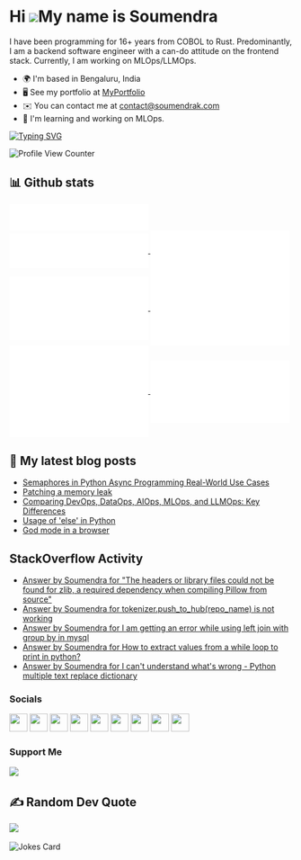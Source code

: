 Hi ![](https://user-images.githubusercontent.com/18350557/176309783-0785949b-9127-417c-8b55-ab5a4333674e.gif)My name is Soumendra
=================================================================================================================================


I have been programming for 16+ years from COBOL to Rust. Predominantly, I am a backend software engineer with a can-do attitude on the frontend stack. Currently, I am working on MLOps/LLMOps.

*   🌍  I'm based in Bengaluru, India
*   🖥️  See my portfolio at [MyPortfolio](http://www.soumendrak.com)
*   ✉️  You can contact me at [contact@soumendrak.com](mailto:contact@soumendrak.com)
*   🧠  I'm learning and working on MLOps.

[![Typing SVG](https://readme-typing-svg.herokuapp.com?font=Fira+Code&pause=1000&random=false&width=435&lines=Lead+MLOps+Engineer;Lead+Backend+Engineer;Jr.+Frontend+Developer;Technical+Leader;Open+Source+Committer;M.Tech+in+Data+Science;AWS+ML+Specialty+certified;YouTuber;Volunteer)](https://git.io/typing-svg)

![Profile View Counter](https://komarev.com/ghpvc/?username=soumendrak)

## 📊 Github stats

<a href="https://github.com/soumendrak">
  <img align="center" width="49%" src="./header.svg" />
</a>
<br/>
<a href="https://github.com/soumendrak">
  <img align="center" width="49%" src="./repositories.svg" />
</a>
<a href="https://github.com/soumendrak">
  <img align="center" width="49%" src="./acti_comm.svg" />
</a>

<a href="https://github.com/soumendrak">
  <img align="center" width="49%" src="./iso_calender.svg" />
</a>

<a href="https://github.com/soumendrak">
    <img align="center" width="49%" src="./issue_pr_lang.svg" />
</a>

<a href="https://github.com/soumendrak">
  <img align="center" width="49%" src="./github-habits.svg" />
</a>
<a href="https://github.com/soumendrak">
    <img align="center" width="49%" src="./achievements.svg" />
</a>

## 📩 My latest blog posts
<!-- BLOG-POST-LIST:START -->
- [Semaphores in Python Async Programming Real-World Use Cases](https://www.soumendrak.com/posts/semaphores-python-async-programming/)
- [Patching a memory leak](https://www.soumendrak.com/posts/patching-a-memory-leak/)
- [Comparing DevOps, DataOps, AIOps, MLOps, and LLMOps: Key Differences](https://www.soumendrak.com/posts/comparing-devops-dataops-aiops-mlops-and-llmops-key-differences/)
- [Usage of &#39;else&#39; in Python](https://www.soumendrak.com/posts/usage-of-else-in-python/)
- [God mode in a browser](https://www.soumendrak.com/posts/god-mode-in-a-browser/)
<!-- BLOG-POST-LIST:END -->

## StackOverflow Activity
<!-- STACKOVERFLOW:START -->
- [Answer by Soumendra for &quot;The headers or library files could not be found for zlib, a required dependency when compiling Pillow from source&quot;](https://stackoverflow.com/questions/73598578/the-headers-or-library-files-could-not-be-found-for-zlib-a-required-dependency/75908541#75908541)
- [Answer by Soumendra for tokenizer.push_to_hub&lpar;repo_name&rpar; is not working](https://stackoverflow.com/questions/75385142/tokenizer-push-to-hubrepo-name-is-not-working/75761859#75761859)
- [Answer by Soumendra for I am getting an error while using left join with group by in mysql](https://stackoverflow.com/questions/74885113/i-am-getting-an-error-while-using-left-join-with-group-by-in-mysql/74885222#74885222)
- [Answer by Soumendra for How to extract values from a while loop to print in python?](https://stackoverflow.com/questions/74673156/how-to-extract-values-from-a-while-loop-to-print-in-python/74673209#74673209)
- [Answer by Soumendra for I can&#39;t understand what&#39;s wrong - Python multiple text replace dictionary](https://stackoverflow.com/questions/74672969/i-cant-understand-whats-wrong-python-multiple-text-replace-dictionary/74673094#74673094)
<!-- STACKOVERFLOW:END -->

### Socials
                  
<p align="left"> <a href="https://www.dev.to/soumendrak" target="_blank" rel="noreferrer"><img src="https://raw.githubusercontent.com/danielcranney/readme-generator/main/public/icons/socials/devdotto-dark.svg" width="32" height="32" /></a> <a href="https://www.github.com/soumendrak" target="_blank" rel="noreferrer"><img src="https://raw.githubusercontent.com/danielcranney/readme-generator/main/public/icons/socials/github-dark.svg" width="32" height="32" /></a> <a href="https://soumendrak.hashnode.dev" target="_blank" rel="noreferrer"><img src="https://raw.githubusercontent.com/danielcranney/readme-generator/main/public/icons/socials/hashnode.svg" width="32" height="32" /></a> <a href="http://www.instagram.com/soumendrak_" target="_blank" rel="noreferrer"><img src="https://raw.githubusercontent.com/danielcranney/readme-generator/main/public/icons/socials/instagram.svg" width="32" height="32" /></a> <a href="https://www.linkedin.com/in/soumendrak" target="_blank" rel="noreferrer"><img src="https://raw.githubusercontent.com/danielcranney/readme-generator/main/public/icons/socials/linkedin.svg" width="32" height="32" /></a> <a href="https://www.polywork.com/soumendrak" target="_blank" rel="noreferrer"><img src="https://raw.githubusercontent.com/danielcranney/readme-generator/main/public/icons/socials/polywork.svg" width="32" height="32" /></a> <a href="http://www.medium.com/@soumendrak" target="_blank" rel="noreferrer"><img src="https://raw.githubusercontent.com/danielcranney/readme-generator/main/public/icons/socials/medium-dark.svg" width="32" height="32" /></a> <a href="https://www.stackoverflow.com/users/5014656/soumendra" target="_blank" rel="noreferrer"><img src="https://raw.githubusercontent.com/danielcranney/readme-generator/main/public/icons/socials/stackoverflow.svg" width="32" height="32" /></a> <a href="https://www.twitter.com/soumendrak_" target="_blank" rel="noreferrer"><img src="https://raw.githubusercontent.com/danielcranney/readme-generator/main/public/icons/socials/twitter.svg" width="32" height="32" /></a></p>

### Support Me
<a href="https://www.buymeacoffee.com/soumendrak"><img src="https://cdn.buymeacoffee.com/buttons/v2/default-yellow.png" width="200" /></a>

## ✍️ Random Dev Quote
![](https://quotes-github-readme.vercel.app/api?type=horizontal&theme=radical)

![Jokes Card](https://readme-jokes.vercel.app/api)
 
